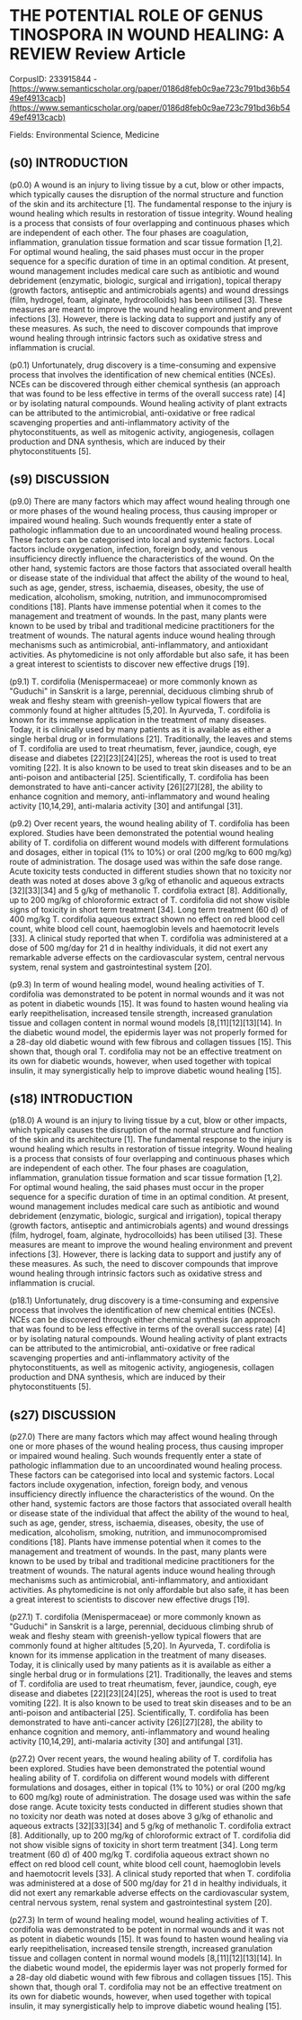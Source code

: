# THE POTENTIAL ROLE OF GENUS TINOSPORA IN WOUND HEALING: A REVIEW Review Article

CorpusID: 233915844 - [https://www.semanticscholar.org/paper/0186d8feb0c9ae723c791bd36b5449ef4913cacb](https://www.semanticscholar.org/paper/0186d8feb0c9ae723c791bd36b5449ef4913cacb)

Fields: Environmental Science, Medicine

## (s0) INTRODUCTION
(p0.0) A wound is an injury to living tissue by a cut, blow or other impacts, which typically causes the disruption of the normal structure and function of the skin and its architecture [1]. The fundamental response to the injury is wound healing which results in restoration of tissue integrity. Wound healing is a process that consists of four overlapping and continuous phases which are independent of each other. The four phases are coagulation, inflammation, granulation tissue formation and scar tissue formation [1,2]. For optimal wound healing, the said phases must occur in the proper sequence for a specific duration of time in an optimal condition. At present, wound management includes medical care such as antibiotic and wound debridement (enzymatic, biologic, surgical and irrigation), topical therapy (growth factors, antiseptic and antimicrobials agents) and wound dressings (film, hydrogel, foam, alginate, hydrocolloids) has been utilised [3]. These measures are meant to improve the wound healing environment and prevent infections [3]. However, there is lacking data to support and justify any of these measures. As such, the need to discover compounds that improve wound healing through intrinsic factors such as oxidative stress and inflammation is crucial.

(p0.1) Unfortunately, drug discovery is a time-consuming and expensive process that involves the identification of new chemical entities (NCEs). NCEs can be discovered through either chemical synthesis (an approach that was found to be less effective in terms of the overall success rate) [4] or by isolating natural compounds. Wound healing activity of plant extracts can be attributed to the antimicrobial, anti-oxidative or free radical scavenging properties and anti-inflammatory activity of the phytoconstituents, as well as mitogenic activity, angiogenesis, collagen production and DNA synthesis, which are induced by their phytoconstituents [5].
## (s9) DISCUSSION
(p9.0) There are many factors which may affect wound healing through one or more phases of the wound healing process, thus causing improper or impaired wound healing. Such wounds frequently enter a state of pathologic inflammation due to an uncoordinated wound healing process. These factors can be categorised into local and systemic factors. Local factors include oxygenation, infection, foreign body, and venous insufficiency directly influence the characteristics of the wound. On the other hand, systemic factors are those factors that associated overall health or disease state of the individual that affect the ability of the wound to heal, such as age, gender, stress, ischaemia, diseases, obesity, the use of medication, alcoholism, smoking, nutrition, and immunocompromised conditions [18]. Plants have immense potential when it comes to the management and treatment of wounds. In the past, many plants were known to be used by tribal and traditional medicine practitioners for the treatment of wounds. The natural agents induce wound healing through mechanisms such as antimicrobial, anti-inflammatory, and antioxidant activities. As phytomedicine is not only affordable but also safe, it has been a great interest to scientists to discover new effective drugs [19].

(p9.1) T. cordifolia (Menispermaceae) or more commonly known as "Guduchi" in Sanskrit is a large, perennial, deciduous climbing shrub of weak and fleshy steam with greenish-yellow typical flowers that are commonly found at higher altitudes [5,20]. In Ayurveda, T. cordifolia is known for its immense application in the treatment of many diseases. Today, it is clinically used by many patients as it is available as either a single herbal drug or in formulations [21]. Traditionally, the leaves and stems of T. cordifolia are used to treat rheumatism, fever, jaundice, cough, eye disease and diabetes [22][23][24][25], whereas the root is used to treat vomiting [22]. It is also known to be used to treat skin diseases and to be an anti-poison and antibacterial [25]. Scientifically, T. cordifolia has been demonstrated to have anti-cancer activity [26][27][28], the ability to enhance cognition and memory, anti-inflammatory and wound healing activity [10,14,29], anti-malaria activity [30] and antifungal [31].

(p9.2) Over recent years, the wound healing ability of T. cordifolia has been explored. Studies have been demonstrated the potential wound healing ability of T. cordifolia on different wound models with different formulations and dosages, either in topical (1% to 10%) or oral (200 mg/kg to 600 mg/kg) route of administration. The dosage used was within the safe dose range. Acute toxicity tests conducted in different studies shown that no toxicity nor death was noted at doses above 3 g/kg of ethanolic and aqueous extracts [32][33][34] and 5 g/kg of methanolic T. cordifolia extract [8]. Additionally, up to 200 mg/kg of chloroformic extract of T. cordifolia did not show visible signs of toxicity in short term treatment [34]. Long term treatment (60 d) of 400 mg/kg T. cordifolia aqueous extract shown no effect on red blood cell count, white blood cell count, haemoglobin levels and haemotocrit levels [33]. A clinical study reported that when T. cordifolia was administered at a dose of 500 mg/day for 21 d in healthy individuals, it did not exert any remarkable adverse effects on the cardiovascular system, central nervous system, renal system and gastrointestinal system [20].

(p9.3) In term of wound healing model, wound healing activities of T. cordifolia was demonstrated to be potent in normal wounds and it was not as potent in diabetic wounds [15]. It was found to hasten wound healing via early reepithelisation, increased tensile strength, increased granulation tissue and collagen content in normal wound models [8,[11][12][13][14]. In the diabetic wound model, the epidermis layer was not properly formed for a 28-day old diabetic wound with few fibrous and collagen tissues [15]. This shown that, though oral T. cordifolia may not be an effective treatment on its own for diabetic wounds, however, when used together with topical insulin, it may synergistically help to improve diabetic wound healing [15].
## (s18) INTRODUCTION
(p18.0) A wound is an injury to living tissue by a cut, blow or other impacts, which typically causes the disruption of the normal structure and function of the skin and its architecture [1]. The fundamental response to the injury is wound healing which results in restoration of tissue integrity. Wound healing is a process that consists of four overlapping and continuous phases which are independent of each other. The four phases are coagulation, inflammation, granulation tissue formation and scar tissue formation [1,2]. For optimal wound healing, the said phases must occur in the proper sequence for a specific duration of time in an optimal condition. At present, wound management includes medical care such as antibiotic and wound debridement (enzymatic, biologic, surgical and irrigation), topical therapy (growth factors, antiseptic and antimicrobials agents) and wound dressings (film, hydrogel, foam, alginate, hydrocolloids) has been utilised [3]. These measures are meant to improve the wound healing environment and prevent infections [3]. However, there is lacking data to support and justify any of these measures. As such, the need to discover compounds that improve wound healing through intrinsic factors such as oxidative stress and inflammation is crucial.

(p18.1) Unfortunately, drug discovery is a time-consuming and expensive process that involves the identification of new chemical entities (NCEs). NCEs can be discovered through either chemical synthesis (an approach that was found to be less effective in terms of the overall success rate) [4] or by isolating natural compounds. Wound healing activity of plant extracts can be attributed to the antimicrobial, anti-oxidative or free radical scavenging properties and anti-inflammatory activity of the phytoconstituents, as well as mitogenic activity, angiogenesis, collagen production and DNA synthesis, which are induced by their phytoconstituents [5].
## (s27) DISCUSSION
(p27.0) There are many factors which may affect wound healing through one or more phases of the wound healing process, thus causing improper or impaired wound healing. Such wounds frequently enter a state of pathologic inflammation due to an uncoordinated wound healing process. These factors can be categorised into local and systemic factors. Local factors include oxygenation, infection, foreign body, and venous insufficiency directly influence the characteristics of the wound. On the other hand, systemic factors are those factors that associated overall health or disease state of the individual that affect the ability of the wound to heal, such as age, gender, stress, ischaemia, diseases, obesity, the use of medication, alcoholism, smoking, nutrition, and immunocompromised conditions [18]. Plants have immense potential when it comes to the management and treatment of wounds. In the past, many plants were known to be used by tribal and traditional medicine practitioners for the treatment of wounds. The natural agents induce wound healing through mechanisms such as antimicrobial, anti-inflammatory, and antioxidant activities. As phytomedicine is not only affordable but also safe, it has been a great interest to scientists to discover new effective drugs [19].

(p27.1) T. cordifolia (Menispermaceae) or more commonly known as "Guduchi" in Sanskrit is a large, perennial, deciduous climbing shrub of weak and fleshy steam with greenish-yellow typical flowers that are commonly found at higher altitudes [5,20]. In Ayurveda, T. cordifolia is known for its immense application in the treatment of many diseases. Today, it is clinically used by many patients as it is available as either a single herbal drug or in formulations [21]. Traditionally, the leaves and stems of T. cordifolia are used to treat rheumatism, fever, jaundice, cough, eye disease and diabetes [22][23][24][25], whereas the root is used to treat vomiting [22]. It is also known to be used to treat skin diseases and to be an anti-poison and antibacterial [25]. Scientifically, T. cordifolia has been demonstrated to have anti-cancer activity [26][27][28], the ability to enhance cognition and memory, anti-inflammatory and wound healing activity [10,14,29], anti-malaria activity [30] and antifungal [31].

(p27.2) Over recent years, the wound healing ability of T. cordifolia has been explored. Studies have been demonstrated the potential wound healing ability of T. cordifolia on different wound models with different formulations and dosages, either in topical (1% to 10%) or oral (200 mg/kg to 600 mg/kg) route of administration. The dosage used was within the safe dose range. Acute toxicity tests conducted in different studies shown that no toxicity nor death was noted at doses above 3 g/kg of ethanolic and aqueous extracts [32][33][34] and 5 g/kg of methanolic T. cordifolia extract [8]. Additionally, up to 200 mg/kg of chloroformic extract of T. cordifolia did not show visible signs of toxicity in short term treatment [34]. Long term treatment (60 d) of 400 mg/kg T. cordifolia aqueous extract shown no effect on red blood cell count, white blood cell count, haemoglobin levels and haemotocrit levels [33]. A clinical study reported that when T. cordifolia was administered at a dose of 500 mg/day for 21 d in healthy individuals, it did not exert any remarkable adverse effects on the cardiovascular system, central nervous system, renal system and gastrointestinal system [20].

(p27.3) In term of wound healing model, wound healing activities of T. cordifolia was demonstrated to be potent in normal wounds and it was not as potent in diabetic wounds [15]. It was found to hasten wound healing via early reepithelisation, increased tensile strength, increased granulation tissue and collagen content in normal wound models [8,[11][12][13][14]. In the diabetic wound model, the epidermis layer was not properly formed for a 28-day old diabetic wound with few fibrous and collagen tissues [15]. This shown that, though oral T. cordifolia may not be an effective treatment on its own for diabetic wounds, however, when used together with topical insulin, it may synergistically help to improve diabetic wound healing [15].
